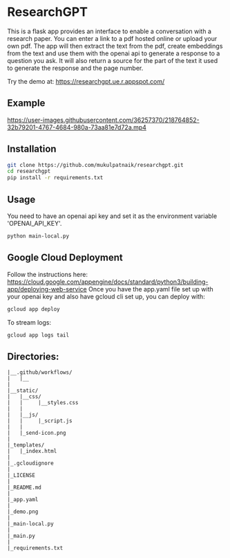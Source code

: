# ResearchGPT

This is a flask app provides an interface to enable a conversation with a research paper. You can enter a link to a pdf hosted online or upload your own pdf. The app will then extract the text from the pdf, create embeddings from the text and use them with the openai api to generate a response to a question you ask. It will also return a source for the part of the text it used to generate the response and the page number. 

Try the demo at: https://researchgpt.ue.r.appspot.com/

## Example 

https://user-images.githubusercontent.com/36257370/218764852-32b79201-4767-4684-980a-73aa81e7d72a.mp4

## Installation

```bash
git clone https://github.com/mukulpatnaik/researchgpt.git
cd researchgpt
pip install -r requirements.txt
```

## Usage

You need to have an openai api key and set it as the environment variable 'OPENAI_API_KEY'.

```bash
python main-local.py
```

## Google Cloud Deployment

Follow the instructions here: https://cloud.google.com/appengine/docs/standard/python3/building-app/deploying-web-service
Once you have the app.yaml file set up with your openai key and also have gcloud cli set up, you can deploy with:

```bash
gcloud app deploy
```

To stream logs:

```bash
gcloud app logs tail
```
## Directories:

```researchgpt/
|__.github/workflows/
|	|__
|
|__static/
|	|__css/
|	|     |__styles.css
|	|
|	|__js/
|	|     |_script.js
|	|
|	|_send-icon.png
|
|_templates/
|	|_index.html
|
|_.gcloudignore
|
|_LICENSE
|
|_README.md
|
|_app.yaml
|
|_demo.png
|
|_main-local.py
|
|_main.py
|
|_requirements.txt
```
